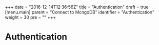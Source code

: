 +++
date = "2016-12-14T12:36:56Z"
title = "Authentication"
draft = true
[menu.main]
  parent = "Connect to MongoDB"
  identifier = "Authentication"
  weight = 30
  pre = "<i class='fa'></i>"
+++

# Authentication
